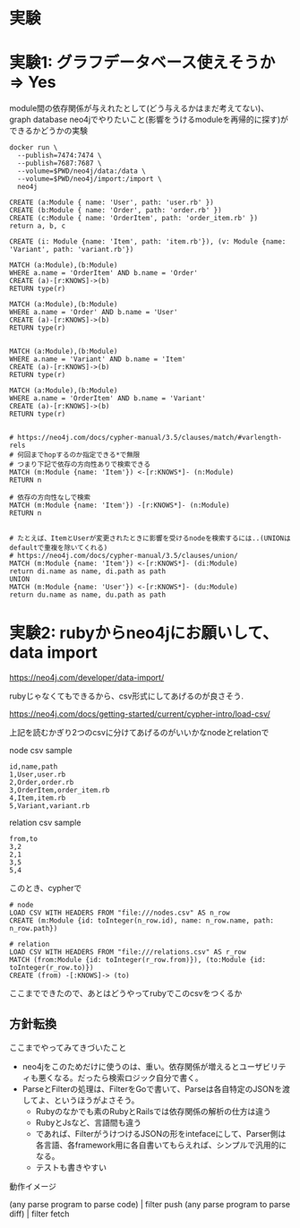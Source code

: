 # 実験

# 実験1: グラフデータベース使えそうか => Yes

module間の依存関係が与えれたとして(どう与えるかはまだ考えてない)、
graph database neo4jでやりたいこと(影響をうけるmoduleを再帰的に探す)ができるかどうかの実験

```
docker run \
  --publish=7474:7474 \
  --publish=7687:7687 \
  --volume=$PWD/neo4j/data:/data \
  --volume=$PWD/neo4j/import:/import \
  neo4j
```

```
CREATE (a:Module { name: 'User', path: 'user.rb' })
CREATE (b:Module { name: 'Order', path: 'order.rb' })
CREATE (c:Module { name: 'OrderItem', path: 'order_item.rb' })
return a, b, c

CREATE (i: Module {name: 'Item', path: 'item.rb'}), (v: Module {name: 'Variant', path: 'variant.rb'})

MATCH (a:Module),(b:Module)
WHERE a.name = 'OrderItem' AND b.name = 'Order'
CREATE (a)-[r:KNOWS]->(b)
RETURN type(r)

MATCH (a:Module),(b:Module)
WHERE a.name = 'Order' AND b.name = 'User'
CREATE (a)-[r:KNOWS]->(b)
RETURN type(r)


MATCH (a:Module),(b:Module)
WHERE a.name = 'Variant' AND b.name = 'Item'
CREATE (a)-[r:KNOWS]->(b)
RETURN type(r)

MATCH (a:Module),(b:Module)
WHERE a.name = 'OrderItem' AND b.name = 'Variant'
CREATE (a)-[r:KNOWS]->(b)
RETURN type(r)


# https://neo4j.com/docs/cypher-manual/3.5/clauses/match/#varlength-rels
# 何回までhopするのか指定できる*で無限
# つまり下記で依存の方向性ありで検索できる
MATCH (m:Module {name: 'Item'}) <-[r:KNOWS*]- (n:Module)
RETURN n

# 依存の方向性なしで検索
MATCH (m:Module {name: 'Item'}) -[r:KNOWS*]- (n:Module)
RETURN n


# たとえば、ItemとUserが変更されたときに影響を受けるnodeを検索するには..(UNIONはdefaultで重複を除いてくれる)
# https://neo4j.com/docs/cypher-manual/3.5/clauses/union/
MATCH (m:Module {name: 'Item'}) <-[r:KNOWS*]- (di:Module)
return di.name as name, di.path as path
UNION
MATCH (m:Module {name: 'User'}) <-[r:KNOWS*]- (du:Module)
return du.name as name, du.path as path
```

# 実験2: rubyからneo4jにお願いして、data import

https://neo4j.com/developer/data-import/

rubyじゃなくてもできるから、csv形式にしてあげるのが良さそう.

https://neo4j.com/docs/getting-started/current/cypher-intro/load-csv/

上記を読むかぎり2つのcsvに分けてあげるのがいいかなnodeとrelationで

node csv sample

``` csv
id,name,path
1,User,user.rb
2,Order,order.rb
3,OrderItem,order_item.rb
4,Item,item.rb
5,Variant,variant.rb
```

relation csv sample
``` csv
from,to
3,2
2,1
3,5
5,4
```

このとき、cypherで

``` cypher
# node
LOAD CSV WITH HEADERS FROM "file:///nodes.csv" AS n_row
CREATE (m:Module {id: toInteger(n_row.id), name: n_row.name, path: n_row.path})

# relation
LOAD CSV WITH HEADERS FROM "file:///relations.csv" AS r_row
MATCH (from:Module {id: toInteger(r_row.from)}), (to:Module {id: toInteger(r_row.to)})
CREATE (from) -[:KNOWS]-> (to)
```

ここまでできたので、あとはどうやってrubyでこのcsvをつくるか

## 方針転換

ここまでやってみてきづいたこと

- neo4jをこのためだけに使うのは、重い。依存関係が増えるとユーザビリティも悪くなる。だったら検索ロジック自分で書く。
- ParseとFilterの処理は、FilterをGoで書いて、Parseは各自特定のJSONを渡してよ、というほうがよさそう。
  - Rubyのなかでも素のRubyとRailsでは依存関係の解析の仕方は違う
  - RubyとJsなど、言語間も違う
  - であれば、FilterがうけつけるJSONの形をintefaceにして、Parser側は各言語、各framework用に各自書いてもらえれば、シンプルで汎用的になる。
  - テストも書きやすい

動作イメージ

(any parse program to parse code) | filter push
(any parse program to parse diff) | filter fetch
